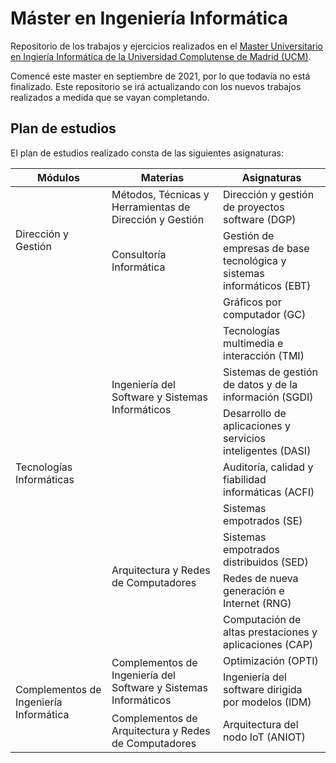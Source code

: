 # Máster en Ingeniería Informática

Repositorio de los trabajos y ejercicios realizados en el [Master Universitario en Ingiería Informática de la Universidad Complutense de Madrid (UCM)](https://informatica.ucm.es/master-en-ingenieria-informatica).

Comencé este master en septiembre de 2021, por lo que todavía no está finalizado.
Este repositorio se irá actualizando con los nuevos trabajos realizados a medida que se vayan completando.
## Plan de estudios

El plan de estudios realizado consta de las siguientes asignaturas:

<table class="tg">
<thead>
  <tr>
    <th class="tg-attk">Módulos</th>
    <th class="tg-attk">Materias</th>
    <th class="tg-attk">Asignaturas</th>
  </tr>
</thead>
<tbody>
  <tr>
    <td class="tg-lboi" rowspan="2">Dirección y Gestión</td>
    <td class="tg-lboi">Métodos, Técnicas y Herramientas de Dirección y Gestión</td>
    <td class="tg-0pky">Dirección y gestión de proyectos software (DGP)</td>
  </tr>
  <tr>
    <td class="tg-lboi">Consultoría Informática</td>
    <td class="tg-0pky">Gestión de empresas de base tecnológica y sistemas informáticos (EBT)</td>
  </tr>
  <tr>
    <td class="tg-lboi" rowspan="9">Tecnologías Informáticas</td>
    <td class="tg-lboi" rowspan="5">Ingeniería del Software y Sistemas Informáticos</td>
    <td class="tg-0pky">Gráficos por computador (GC)</td>
  </tr>
  <tr>
    <td class="tg-0pky">Tecnologías multimedia e interacción (TMI)</td>
  </tr>
  <tr>
    <td class="tg-0pky">Sistemas de gestión de datos y de la información (SGDI)</td>
  </tr>
  <tr>
    <td class="tg-0pky">Desarrollo de aplicaciones y servicios inteligentes (DASI)</td>
  </tr>
  <tr>
    <td class="tg-0pky">Auditoría, calidad y fiabilidad informáticas (ACFI)</td>
  </tr>
  <tr>
    <td class="tg-lboi" rowspan="4">Arquitectura y Redes de Computadores</td>
    <td class="tg-0pky">Sistemas empotrados (SE)</td>
  </tr>
    <tr>
    <td class="tg-0pky">Sistemas empotrados distribuidos (SED)</td>
  </tr>
  <tr>
    <td class="tg-0pky">Redes de nueva generación e Internet (RNG)</td>
  </tr>
  <tr>
    <td class="tg-0pky">Computación de altas prestaciones y aplicaciones (CAP)</td>
  </tr>
  <tr>
    <td class="tg-lboi" rowspan="3">Complementos de Ingeniería Informática</td>
    <td class="tg-lboi" rowspan="2">Complementos de Ingeniería del Software y Sistemas Informáticos</td>
    <td class="tg-0pky">Optimización (OPTI)</td>
  </tr>
  <tr>
    <td class="tg-0pky">Ingeniería del software dirigida por modelos (IDM)</td>
  </tr>
  <tr>
    <td class="tg-lboi">Complementos de Arquitectura y Redes de Computadores</td>
    <td class="tg-0pky">Arquitectura del nodo IoT (ANIOT)</td>
  </tr>
</tbody>
</table>